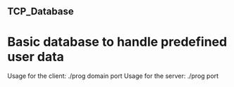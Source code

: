 ## TCP_Database

# Basic database to handle predefined user data

Usage for the client: ./prog domain port
Usage for the server: ./prog port
